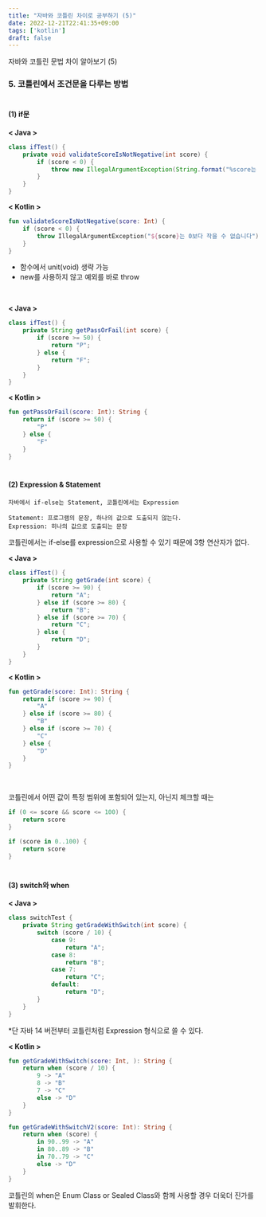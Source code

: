 ```yaml
---
title: "자바와 코틀린 차이로 공부하기 (5)"
date: 2022-12-21T22:41:35+09:00
tags: ['kotlin']
draft: false
---
```


자바와 코틀린 문법 차이 알아보기 (5)
<!--more--> 

### 5. 코틀린에서 조건문을 다루는 방법

#

#### (1) if문

**< Java >**

```java
class ifTest() {
    private void validateScoreIsNotNegative(int score) {
        if (score < 0) {
            throw new IllegalArgumentException(String.format("%score는 0보다 작을 수 없습니다.", score));
        }
    }
}
```

**< Kotlin >**

```kotlin
fun validateScoreIsNotNegative(score: Int) {
    if (score < 0) {
        throw IllegalArgumentException("${score}는 0보다 작을 수 없습니다")
    }
}
```

- 함수에서 unit(void) 생략 가능
- new를 사용하지 않고 예외를 바로 throw

<br>

**< Java >**

```java
class ifTest() {
    private String getPassOrFail(int score) {
        if (score >= 50) {
            return "P";
        } else {
            return "F";
        }
    }
}
```

**< Kotlin >**

```kotlin
fun getPassOrFail(score: Int): String {
    return if (score >= 50) {
        "P"
    } else {
        "F"
    }
}
```

#

#### (2) Expression & Statement

```
자바에서 if-else는 Statement, 코틀린에서는 Expression

Statement: 프로그램의 문장, 하나의 값으로 도출되지 않는다.
Expression: 히나의 값으로 도출되는 문장
```

코틀린에서는 if-else를 expression으로 사용할 수 있기 때문에 3항 연산자가 없다.

**< Java >**
```java
class ifTest() {
    private String getGrade(int score) {
        if (score >= 90) {
            return "A";
        } else if (score >= 80) {
            return "B";
        } else if (score >= 70) {
            return "C";
        } else {
            return "D";
        }
    }
}
```

**< Kotlin >**
```kotlin
fun getGrade(score: Int): String {
    return if (score >= 90) {
        "A"
    } else if (score >= 80) {
        "B"
    } else if (score >= 70) {
        "C"
    } else {
        "D"
    }
}
```

<br>

코틀린에서 어떤 값이 특정 범위에 포함되어 있는지, 아닌지 체크할 때는
```kotlin
if (0 <= score && score <= 100) {
    return score
}
```

```kotlin
if (score in 0..100) {
    return score
}
```

#

#### (3) switch와 when

**< Java >**
```java
class switchTest {
    private String getGradeWithSwitch(int score) {
        switch (score / 10) {
            case 9:
                return "A";
            case 8:
                return "B";
            case 7:
                return "C";
            default:
                return "D";
        }
    }   
}
```

*단 자바 14 버전부터 코틀린처럼 Expression 형식으로 쓸 수 있다.

**< Kotlin >**
```kotlin
fun getGradeWithSwitch(score: Int, ): String {
    return when (score / 10) {
        9 -> "A"
        8 -> "B"
        7 -> "C"
        else -> "D"
    }
}
```

```kotlin
fun getGradeWithSwitchV2(score: Int): String {
    return when (score) {
        in 90..99 -> "A"
        in 80..89 -> "B"
        in 70..79 -> "C"
        else -> "D"
    }
}
```

코틀린의 when은 Enum Class or Sealed Class와 함께 사용할 경우 더욱더 진가를 발휘한다.

